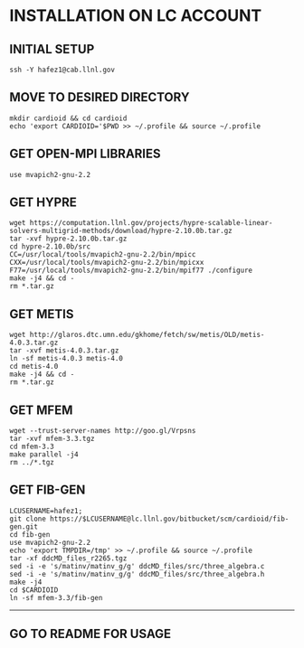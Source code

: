 # INSTALLATION ON LC ACCOUNT

## INITIAL SETUP
~~~
ssh -Y hafez1@cab.llnl.gov
~~~

## MOVE TO DESIRED DIRECTORY
~~~
mkdir cardioid && cd cardioid
echo 'export CARDIOID='$PWD >> ~/.profile && source ~/.profile
~~~

## GET OPEN-MPI LIBRARIES
~~~
use mvapich2-gnu-2.2
~~~

## GET HYPRE
~~~
wget https://computation.llnl.gov/projects/hypre-scalable-linear-solvers-multigrid-methods/download/hypre-2.10.0b.tar.gz
tar -xvf hypre-2.10.0b.tar.gz
cd hypre-2.10.0b/src
CC=/usr/local/tools/mvapich2-gnu-2.2/bin/mpicc CXX=/usr/local/tools/mvapich2-gnu-2.2/bin/mpicxx F77=/usr/local/tools/mvapich2-gnu-2.2/bin/mpif77 ./configure
make -j4 && cd -
rm *.tar.gz
~~~

## GET METIS
~~~
wget http://glaros.dtc.umn.edu/gkhome/fetch/sw/metis/OLD/metis-4.0.3.tar.gz
tar -xvf metis-4.0.3.tar.gz
ln -sf metis-4.0.3 metis-4.0
cd metis-4.0
make -j4 && cd -
rm *.tar.gz
~~~

## GET MFEM
~~~
wget --trust-server-names http://goo.gl/Vrpsns
tar -xvf mfem-3.3.tgz
cd mfem-3.3
make parallel -j4
rm ../*.tgz
~~~

## GET FIB-GEN
~~~
LCUSERNAME=hafez1;
git clone https://$LCUSERNAME@lc.llnl.gov/bitbucket/scm/cardioid/fib-gen.git
cd fib-gen
use mvapich2-gnu-2.2
echo 'export TMPDIR=/tmp' >> ~/.profile && source ~/.profile
tar -xf ddcMD_files_r2265.tgz
sed -i -e 's/matinv/matinv_g/g' ddcMD_files/src/three_algebra.c 
sed -i -e 's/matinv/matinv_g/g' ddcMD_files/src/three_algebra.h
make -j4
cd $CARDIOID
ln -sf mfem-3.3/fib-gen
~~~

---

## GO TO README FOR USAGE
